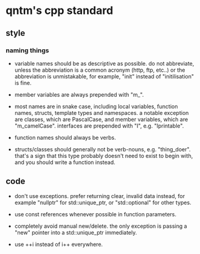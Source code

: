 # qntm's cpp standard

## style

### naming things

- variable names should be as descriptive as possible. do not abbreviate, unless the abbreviation is a common acronym (http, ftp, etc..) or the abbreviation
  is unmistakable, for example, "init" instead of "initilisation" is fine.

- member variables are always prepended with "m\_".

- most names are in snake case, including local variables, function names, structs, template types and namespaces. a notable exception are classes, which are PascalCase, and member variables, which are "m_camelCase". interfaces are prepended with "I", e.g. "Iprintable".

- function names should always be verbs.

- structs/classes should generally not be verb-nouns, e.g. "thing_doer". that's a sign that this type probably doesn't need to exist to begin with, and
  you should write a function instead.

## code

- don't use exceptions. prefer returning clear, invalid data instead, for example "nullptr" for std::unique_ptr, or "std::optional" for other types.

- use const references whenever possible in function parameters.

- completely avoid manual new/delete. the only exception is passing a "new" pointer into a std::unique_ptr immediately.

- use ++i instead of i++ everywhere.
